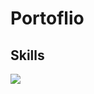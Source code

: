 # Portoflio

## Skills 
<kbd>
  <img src="https://www.google.com/imgres?imgurl=https%3A%2F%2Fdocs.soliditylang.org%2Fen%2Fv0.8.11%2F_static%2Flogo.svg&imgrefurl=https%3A%2F%2Fdocs.soliditylang.org%2F&tbnid=LcAYf9aqQ7ahoM&vet=12ahUKEwj7zvTBsID2AhXBgnIEHUqUAd0QMygGegUIARDhAQ..i&docid=sL9zJ_nKN8cMlM&w=1300&h=1300&q=solidity&client=safari&ved=2ahUKEwj7zvTBsID2AhXBgnIEHUqUAd0QMygGegUIARDhAQ"
